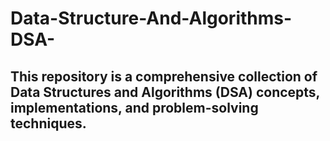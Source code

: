 # Data-Structure-And-Algorithms-DSA-

## This repository is a comprehensive collection of Data Structures and Algorithms (DSA) concepts, implementations, and problem-solving techniques.
